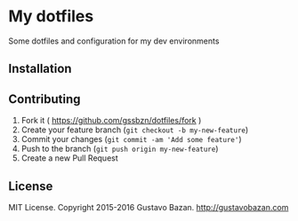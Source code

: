 # My dotfiles

Some dotfiles and configuration for my dev environments

## Installation

## Contributing

1. Fork it ( https://github.com/gssbzn/dotfiles/fork )
2. Create your feature branch (`git checkout -b my-new-feature`)
3. Commit your changes (`git commit -am 'Add some feature'`)
4. Push to the branch (`git push origin my-new-feature`)
5. Create a new Pull Request

## License

MIT License. Copyright 2015-2016 Gustavo Bazan. http://gustavobazan.com
